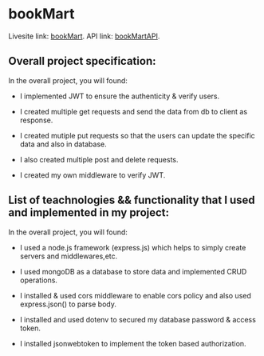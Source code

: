 # bookMart

Livesite link: [bookMart](https://book-mart-94d39.web.app/).
API link: [bookMartAPI](https://hidden-eyrie-82910.herokuapp.com/).

## Overall project specification:

In the overall project, you will found:

 - I implemented JWT to ensure the authenticity & verify users.

 - I created multiple get requests and send the data from db to client as response.

 - I created mutiple put requests so that the users can update the specific data and also in database.

 - I also created multiple post and delete requests. 

 - I created my own middleware to verify JWT.

## List of teachnologies && functionality that I used and implemented in my project:

In the overall project, you will found:

 - I used a node.js framework (express.js) which helps to simply create servers and middlewares,etc.

 - I used mongoDB as a database to store data and implemented CRUD operations.

 - I installed & used cors middleware to enable cors policy and also used express.json() to parse body.

 - I installed and used dotenv to secured my database password & access token.

 - I installed jsonwebtoken to implement the token based authorization. 

